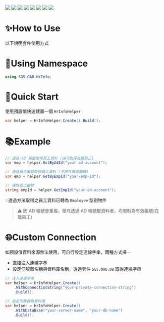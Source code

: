 ﻿![](https://img.shields.io/badge/SGS-OAD-orange) 
![](https://img.shields.io/badge/proj-HR%20Information-purple) 
![](https://img.shields.io/badge/-4.7-3484D2?logo=dotnet)
![](https://img.shields.io/badge/-4.8-3484D2?logo=dotnet)
![](https://img.shields.io/badge/-Standard%202.0-056473?logo=dotnet)
![](https://img.shields.io/badge/-6-512BD4?logo=dotnet)
![](https://img.shields.io/badge/-8-512BD4?logo=dotnet)
![](https://img.shields.io/badge/-NuGet-004880?logo=nuget)

# ✨How to Use

以下說明套件使用方式

# 🌳Using Namespace

```csharp
using SGS.OAD.HrInfo;
```

# 🚀Quick Start

使用預設值快速建置一個 `HrInfoHelper`

```csharp
var helper = HrInfoHelper.Create().Build();
```

# 📚Example

```csharp
// 透過 AD 帳號取得員工資料 (僅可取得在職員工)
var emp = helper.GetByAdId("your-ad-account");

// 透過員工編號取得員工資料 (不限在職或離職)
var emp = helper.GetByEmpId("your-emp-id");

// 僅取員工編號
string empId = helper.GetEmpId("your-ad-account");
```

💡透過方法取得之員工資料已轉為 `Employee` 型別物件

>⚠️ 因 AD 帳號會重複，舉凡透過 AD 帳號取資料者，均限制為有效帳號(在職員工)

# 🌐Custom Connection

如預設值資料來源無法使用，可自行設定連線字串，兩種方式擇一

- 直接注入連線字串
- 設定伺服器名稱與資料庫名稱，透過套件 `SGS.OAD.DB` 取得連線字串

```csharp
// 注入連線字串
var helper = HrInfoHelper.Create()
    .WithConnectionString("your-private-connection-string")
    .Build();

// 指定伺服器與資料庫
var helper = HrInfoHelper.Create()
    .WithDataBase("your-server-name", "your-db-name")
    .Build();
```